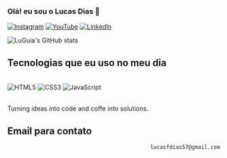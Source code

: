 
### Olá! eu sou o Lucas Dias 👋

[![Instagram](https://img.shields.io/badge/Instagram-E4405F?style=for-the-badge&logo=instagram&logoColor=white)](https://www.instagram.com/lcs.d_/)
[![YouTube](https://img.shields.io/badge/YouTube-FF0000?style=for-the-badge&logo=youtube&logoColor=white)](https://www.youtube.com/@ReLuGuia)
[![Linkedln](https://img.shields.io/badge/LinkedIn-0077B5?style=for-the-badge&logo=linkedin&logoColor=white)](https://br.linkedin.com/in/lucas-dias-13a4b3295)

![LuGuia's GitHub stats](https://github-readme-stats.vercel.app/api?username=ReLuGuia&show_icons=true&theme=tokyonight)

## Tecnologias que eu uso no meu dia

<div style='display: inline_block'><br/>
<img lign="center" alt="HTML5" src="https://img.shields.io/badge/HTML5-E34F26?style=for-the-badge&logo=html5&logoColor=white"/>
<img lign="center" alt="CSS3" src="https://img.shields.io/badge/CSS3-1572B6?style=for-the-badge&logo=css3&logoColor=white"/>
<img lign="center" alt="JavaScript" src="https://img.shields.io/badge/JavaScript-F7DF1E?style=for-the-badge&logo=javascript&logoColor=black"/><br/></br>

Turning ideas into code and coffe into solutions.

## Email para contato 
                                                 lucasfdias57@gmail.com
